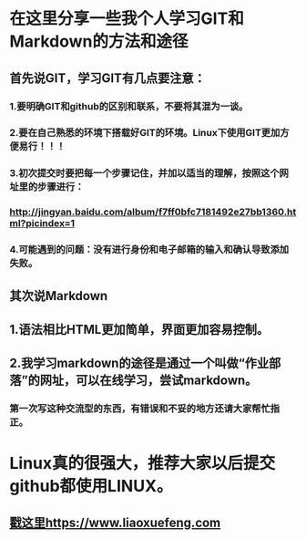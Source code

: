 # 在这里分享一些我个人学习GIT和Markdown的方法和途径
## 首先说GIT，学习GIT有几点要注意：
### 1.要明确GIT和github的区别和联系，不要将其混为一谈。
### 2.要在自己熟悉的环境下搭载好GIT的环境。Linux下使用GIT更加方便易行！！！
### 3.初次提交时要把每一个步骤记住，并加以适当的理解，按照这个网址里的步骤进行：
### http://jingyan.baidu.com/album/f7ff0bfc7181492e27bb1360.html?picindex=1
### 4.可能遇到的问题：没有进行身份和电子邮箱的输入和确认导致添加失败。
## 其次说Markdown
## 1.语法相比HTML更加简单，界面更加容易控制。
## 2.我学习markdown的途径是通过一个叫做“作业部落”的网址，可以在线学习，尝试markdown。
###  第一次写这种交流型的东西，有错误和不妥的地方还请大家帮忙指正。
# Linux真的很强大，推荐大家以后提交github都使用LINUX。
## [戳这里]()https://www.liaoxuefeng.com
